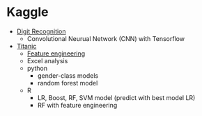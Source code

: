 # Kaggle
- [Digit Recognition](https://www.kaggle.com/c/digit-recognizer)
  - Convolutional Neurual Network (CNN) with Tensorflow
- [Titanic](https://www.kaggle.com/c/titanic)
  - [Feature engineering](titanic/feature_engineering.md)
  - Excel analysis
  - python
    - gender-class models
    - random forest model
  - R
    - LR, Boost, RF, SVM model (predict with best model LR)
    - RF with feature engineering
